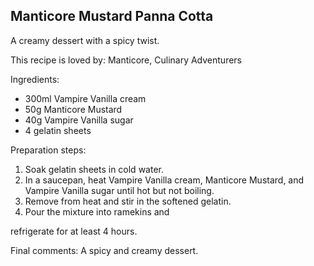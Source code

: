 ## Manticore Mustard Panna Cotta

A creamy dessert with a spicy twist.

This recipe is loved by: Manticore, Culinary Adventurers

Ingredients:

* 300ml Vampire Vanilla cream
* 50g Manticore Mustard
* 40g Vampire Vanilla sugar
* 4 gelatin sheets

Preparation steps:

1. Soak gelatin sheets in cold water.
2. In a saucepan, heat Vampire Vanilla cream, Manticore Mustard, and Vampire Vanilla sugar until hot but not boiling.
3. Remove from heat and stir in the softened gelatin.
4. Pour the mixture into ramekins and

 refrigerate for at least 4 hours.

Final comments: A spicy and creamy dessert.

